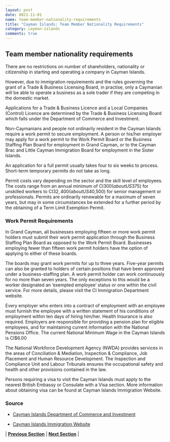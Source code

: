 ```yaml
---
layout: post
date: 0021-11-01
name: team-member-nationality-requirements
title: "Cayman Islands: Team Member Nationality Requirements"
category: cayman-islands
comments: true
---
```


## Team member nationality requirements ## 

There are no restrictions on number of shareholders, nationality or citizenship in starting and operating a company in Cayman Islands.

However, due to immigration requirements and the rules governing the grant of a Trade & Business Licensing Board, in practise, only a Caymanian will be able to operate a business as a sole trader if they are competing in the domestic market.

Applications for a Trade & Business Licence and a Local Companies (Control) Licence are determined by the Trade & Business Licensing Board which falls under the Department of Commerce and Investment.

Non-Caymanians and people not ordinarily resident in the Cayman Islands require a work permit to secure employment.  A person or his/her employer may apply for a work permit to the Work Permit Board or the Business Staffing Plan Board for employment in Grand Cayman, or to the Cayman Brac and Little Cayman Immigration Board for employment in the Sister Islands.

An application for a full permit usually takes four to six weeks to process. Short-term temporary permits do not take as long.

Permit costs vary depending on the sector and the skill level of employees. The costs range from an annual minimum of CI$300(about US$375) for unskilled workers to CI$32,400 (about US$40,500) for senior management or professionals. Permits are ordinarily renewable for a maximum of seven years, but may in some circumstances be extended for a further period by the obtaining of a Term Limit Exemption Permit.

### Work Permit Requirements ### 

In Grand Cayman, all businesses employing fifteen or more work permit holders must submit their work permit application through the Business Staffing Plan Board as opposed to the Work Permit Board. Businesses employing fewer than fifteen work permit holders have the option of applying to either of these boards.

The boards may grant work permits for up to three years. Five-year permits can also be granted to holders of certain positions that have been approved under a business-staffing plan. A work permit holder can work continuously for no more than seven years. The only exceptions to this would be a worker designated an ‘exempted employee’ status or one within the civil service. For more details, please visit the CI Immigration Department website.

Every employer who enters into a contract of employment with an employee must furnish the employee with a written statement of his conditions of employment within ten days of hiring him/her.  Health Insurance is also required.  Employers are responsible for providing a pension plan for eligible employees, and for maintaining current information with the National Pensions Office. The current National Minimum Wage in the Cayman Islands is CI$6.00

The National Workforce Development Agency (NWDA) provides services in the areas of Conciliation & Mediation, Inspection & Compliance, Job Placement and Human Resource Development. The Inspection and Compliance Unit and Labour Tribunals ensures the occupational safety and health and other provisions contained in the law.

Persons requiring a visa to visit the Cayman Islands must apply to the nearest British Embassy or Consulate with a Visa section. More information about obtaining visa can be found at Cayman Islands Immigration Website.

### Source ### 

- [Cayman Islands Department of Commerce and Investment](http://www.dci.gov.ky/portal/page/portal/ivbhome/doingbusiness/industrialrelations)

- [Cayman Islands Immigration Website](http://www.immigration.gov.ky/portal/page/portal/immhome/visitinghere/visas/visitorsvisas/applications)



| **[Previous Section]( https://neo-project.github.io/global-blockchain-compliance-hub//cayman-islands/cayman-islands-registry-requirements.html)** | **[Next Section]( https://neo-project.github.io/global-blockchain-compliance-hub//cayman-islands/cayman-islands-tax-and-auditing-requirements.html)** |
